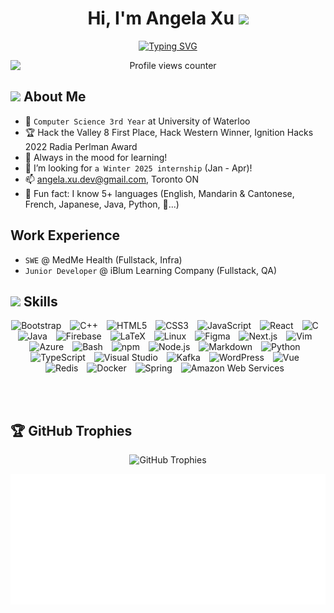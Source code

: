 <!-- Header section with name and greeting gif -->
<p align="center">
  <h1 align="center">Hi, I'm Angela Xu <img src="https://media.giphy.com/media/hvRJCLFzcasrR4ia7z/giphy.gif" width="35"></h1>
</p>

<!-- Typing SVG animation -->
<p align="center">
 <a href="https://git.io/typing-svg"><img src="https://readme-typing-svg.herokuapp.com?font=Fira+Code&pause=1000&center=true&vCenter=true&random=false&width=435&lines=Learning+3D+Modelling;Designing+with+a+Passion;Inquiring+about+Cyber+Security+%3C3;Reading+the+Naturals+series;Listening+to+J%26KPOP" alt="Typing SVG" /></a>
</p>

<!-- Profile visit counter -->
<p align="center">
  <img src="https://komarev.com/ghpvc/?username=angeladev333&style=flat-square" alt="Profile views counter" style="display: block; margin: auto;">
</p>

<!-- About Me Section -->
<h2><img src="https://64.media.tumblr.com/370c61e8c71b1b82c8085d5dbf6e43aa/e26e1f547fd0f670-6a/s500x750/7c788b61d987180b97517aee81ac2e5f747c681f.gif" width="100px"> About Me</h2>

- 🏫 `Computer Science 3rd Year` at University of Waterloo
- 🏆 Hack the Valley 8 First Place, Hack Western Winner, Ignition Hacks 2022 Radia Perlman Award
- 🌱 Always in the mood for learning!
- 🥺 I’m looking for `a Winter 2025 internship` (Jan - Apr)!
- 📫 angela.xu.dev@gmail.com, Toronto ON
- 💖 Fun fact: I know 5+ languages (English, Mandarin & Cantonese, French, Japanese, Java, Python, 🧐...)

<h2> Work Experience</h2>

- `SWE` @ MedMe Health (Fullstack, Infra)
- `Junior Developer` @ iBlum Learning Company (Fullstack, QA)


<!-- Skills Section -->
<h2><img src="https://media.giphy.com/media/VdoIFLsMIlwzfKD520/giphy.gif" width="30px"> Skills</h2>

<p align="center">
 <img alt="Bootstrap" width="50px" style="padding-right:10px;"src="https://cdn.jsdelivr.net/gh/devicons/devicon/icons/bootstrap/bootstrap-original.svg" />
<img alt="C++" width="50px" style="padding-right:10px;" src="https://cdn.jsdelivr.net/gh/devicons/devicon/icons/cplusplus/cplusplus-original.svg" />
<img alt="HTML5" width="50px" style="padding-right:10px;" src="https://cdn.jsdelivr.net/gh/devicons/devicon/icons/html5/html5-original.svg" />   
<img alt="CSS3" width="50px" style="padding-right:10px;" src="https://cdn.jsdelivr.net/gh/devicons/devicon/icons/css3/css3-original.svg" />
<img alt="JavaScript" width="50px" style="padding-right:10px;" src="https://cdn.jsdelivr.net/gh/devicons/devicon/icons/javascript/javascript-original.svg" />
<img alt="React" width="50px" style="padding-right:10px;" src="https://cdn.jsdelivr.net/gh/devicons/devicon/icons/react/react-original.svg" />
<img alt="C" width="50px" style="padding-right:10px;" src="https://cdn.jsdelivr.net/gh/devicons/devicon/icons/c/c-original.svg" />
<img alt="Java" width="50px" style="padding-right:10px;" src="https://cdn.jsdelivr.net/gh/devicons/devicon/icons/java/java-original.svg" />
<img alt="Firebase" width="50px" style="padding-right:10px;" src="https://cdn.jsdelivr.net/gh/devicons/devicon/icons/firebase/firebase-plain.svg" />
<img alt="LaTeX" width="50px" style="padding-right:10px;" src="https://cdn.jsdelivr.net/gh/devicons/devicon/icons/latex/latex-original.svg" />
<img alt="Linux" width="50px" style="padding-right:10px;" src="https://cdn.jsdelivr.net/gh/devicons/devicon/icons/linux/linux-original.svg" />
<img alt="Figma" width="50px" style="padding-right:10px;" src="https://cdn.jsdelivr.net/gh/devicons/devicon/icons/figma/figma-original.svg" />
<img alt="Next.js" width="50px" style="padding-right:10px;" src="https://cdn.jsdelivr.net/gh/devicons/devicon/icons/nextjs/nextjs-original.svg" />
<img alt="Vim" width="50px" style="padding-right:10px;" src="https://cdn.jsdelivr.net/gh/devicons/devicon/icons/vim/vim-original.svg" />
<img alt="Azure" width="50px" style="padding-right:10px;" src="https://cdn.jsdelivr.net/gh/devicons/devicon/icons/azure/azure-original.svg" />
<img alt="Bash" width="50px" style="padding-right:10px;" src="https://cdn.jsdelivr.net/gh/devicons/devicon/icons/bash/bash-original.svg" />
<img alt="npm" width="50px" style="padding-right:10px;" src="https://cdn.jsdelivr.net/gh/devicons/devicon/icons/npm/npm-original-wordmark.svg" />
<img alt="Node.js" width="50px" style="padding-right:10px;" src="https://cdn.jsdelivr.net/gh/devicons/devicon/icons/nodejs/nodejs-original.svg" />
<img alt="Markdown" width="50px" style="padding-right:10px;" src="https://cdn.jsdelivr.net/gh/devicons/devicon/icons/markdown/markdown-original.svg" />
<img alt="Python" width="50px" style="padding-right:10px;" src="https://cdn.jsdelivr.net/gh/devicons/devicon/icons/python/python-original.svg" />
<img alt="TypeScript" width="50px" style="padding-right:10px;" src="https://cdn.jsdelivr.net/gh/devicons/devicon/icons/typescript/typescript-original.svg" />
<img alt="Visual Studio" width="50px" style="padding-right:10px;" src="https://cdn.jsdelivr.net/gh/devicons/devicon/icons/visualstudio/visualstudio-plain.svg" />
<img alt="Kafka" width="50px" style="padding-right:10px;" src="https://cdn.jsdelivr.net/gh/devicons/devicon/icons/apachekafka/apachekafka-original.svg" />
<img alt="WordPress" width="50px" style="padding-right:10px;" src="https://cdn.jsdelivr.net/gh/devicons/devicon/icons/wordpress/wordpress-plain.svg" />
<img alt="Vue" width="50px" style="padding-right:10px;" src="https://cdn.jsdelivr.net/gh/devicons/devicon/icons/vuejs/vuejs-original.svg" />
<img alt="Redis" width="50px" style="padding-right:10px;" src="https://cdn.jsdelivr.net/gh/devicons/devicon/icons/redis/redis-original.svg" />
<img alt="Docker" width="50px" style="padding-right:10px;" src="https://cdn.jsdelivr.net/gh/devicons/devicon/icons/docker/docker-plain-wordmark.svg" />
<img alt="Spring" width="50px" style="padding-right:10px;" src="https://cdn.jsdelivr.net/gh/devicons/devicon/icons/spring/spring-original.svg" />
<img alt="Amazon Web Services" width="50px" style="padding-right:10px;" src="https://cdn.jsdelivr.net/gh/devicons/devicon@latest/icons/amazonwebservices/amazonwebservices-original-wordmark.svg" />

</p>
<br/><br/>

<!-- GitHub Stats Section -->
<!-- <h2><img src="https://media.giphy.com/media/iY8CRBdQXODJSCERIr/giphy.gif" width="30px"> GitHub Stats</h2> -->
<!--
<p align="center">
  <img src="https://github-readme-stats.vercel.app/api?username=angeladev333&theme=dark&hide_border=false&include_all_commits=true&count_private=true" alt="GitHub Stats" /><br/>
  <img src="https://github-readme-stats.vercel.app/api/top-langs/?username=angeladev333&theme=dark&hide_border=false&include_all_commits=true&count_private=true&layout=compact" alt="Top Languages" />
</p> -->

<!-- GitHub Trophies Section -->
<h2>🏆 GitHub Trophies</h2>

<p align="center">
  <img src="https://github-profile-trophy.vercel.app/?username=angeladev333&theme=chalk&no-frame=true&no-bg=false&margin-w=4" alt="GitHub Trophies" />
</p>

![](./metrics.plugin.isocalendar.svg)
